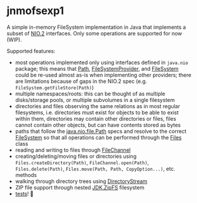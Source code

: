 # jnmofsexp1

A simple in-memory FileSystem implementation in Java that implements a subset
of [NIO.2][jdoc-nio-file] interfaces. Only some operations are supported for
now (WIP).

Supported features:

* most operations implemented only using interfaces defined in `java.nio`
  package; this means that [Path][jdoc-path], [FileSystemProvider][jdoc-fsp],
  and [FileSystem][jdoc-fs] could be re-used almost as-is when implementing
  other providers; there are limitations because of gaps in the NIO.2 spec
  (e.g. `FileSystem.getFileStore(Path)`)
* multiple namespaces/roots: this can be thought of as multiple disks/storage
  pools, or multiple subvolumes in a single filesystem
* directories and files observing the same relations as in most regular
  filesystems, i.e. directories must exist for objects to be able to exist
  within them, directories may contain other directories or files, files cannot
  contain other objects, but can have contents stored as bytes
* paths that follow the [java.nio.file.Path][jdoc-path] specs and resolve to
  the correct [FileSystem][jdoc-fs] so that all operations can be performed
  through the [Files][jdoc-f] class
* reading and writing to files through [FileChannel][jdoc-fc]
* creating/deleting/moving files or directories using
  `Files.createDirectory(Path)`, `FileChannel.open(Path)`, `Files.delete(Path)`,
  `Files.move(Path, Path, CopyOption...)`, etc. methods
* walking through directory trees using [DirectoryStream][jdoc-ds]
* ZIP file support through nested [JDK.ZipFS][jdoc-zipfs] filesystem
* [tests](https://github.com/k463/jnmofsexp1/actions/runs/17083855366?pr=1)! 🚨

[jdoc-ds]: https://docs.oracle.com/en/java/javase/24/docs/api/java.base/java/nio/file/DirectoryStream.html
[jdoc-f]: https://docs.oracle.com/en/java/javase/24/docs/api/java.base/java/nio/file/Files.html
[jdoc-fc]: https://docs.oracle.com/en/java/javase/24/docs/api/java.base/java/nio/channels/FileChannel.html
[jdoc-fs]: https://docs.oracle.com/en/java/javase/24/docs/api/java.base/java/nio/file/FileSystem.html
[jdoc-fsp]: https://docs.oracle.com/en/java/javase/24/docs/api/java.base/java/nio/file/spi/FileSystemProvider.html
[jdoc-nio-file]: https://docs.oracle.com/en/java/javase/24/docs/api/java.base/java/nio/file/package-summary.html
[jdoc-path]: https://docs.oracle.com/en/java/javase/24/docs/api/java.base/java/nio/file/Path.html
[jdoc-zipfs]: https://docs.oracle.com/en/java/javase/24/docs/api/jdk.zipfs/module-summary.html
